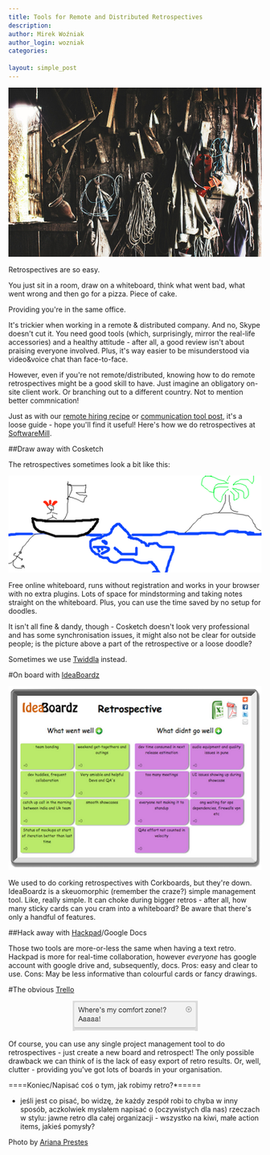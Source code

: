 ```yaml
---
title: Tools for Remote and Distributed Retrospectives
description: 
author: Mirek Woźniak
author_login: wozniak
categories:

layout: simple_post
---
```


<div style="width:100%; text-align:center">
<img src="/img/uploads/2014/06/retrospectivepost.jpg"/>
</div>

Retrospectives are so easy. 

You just sit in a room, draw on a whiteboard, think what went bad, what went wrong and then go for a pizza. Piece of cake.

Providing you're in the same office. 

It's trickier when working in a remote & distributed company. And no, Skype doesn't cut it. You need good tools (which, surprisingly, mirror the real-life accessories) and a healthy attitude - after all, a good review isn't about praising everyone involved. Plus, it's way easier to be misunderstood via video&voice chat than face-to-face. 

However, even if you're not remote/distributed, knowing how to do remote retrospectives might be a good skill to have. Just imagine an obligatory on-site client work. Or branching out to a different country. Not to mention better commnication!

Just as with our [remote hiring recipe](https://softwaremill.com/hiring-developers-remote-distributed-company/) or [communication tool post](https://softwaremill.com/skype-hipchat-slack-quest), it's a loose guide - hope you'll find it useful!
Here's how we do retrospectives at [SoftwareMill](http://softwaremill.com).

##Draw away with Cosketch

The retrospectives sometimes look a bit like this:

<div style="width:100%; text-align:center">
<img src="/img/uploads/2014/06/retrospectivepost1.png"/>
</div>

Free online whiteboard, runs without registration and works in your browser with no extra plugins. Lots of space for mindstorming and taking notes straight on the whiteboard. Plus, you can use the time saved by no setup for doodles. 

It isn't all fine & dandy, though - Cosketch doesn't look very professional and has some synchronisation issues, it might also not be clear for outside people; is the picture above a part of the retrospective or a loose doodle? 

Sometimes we use [Twiddla](http://www.twiddla.com/) instead. 

#On board with [IdeaBoardz](ideaboardz.com)

<div style="width:100%; text-align:center">
<img src="/img/uploads/2014/06/retrospectivepost2.png"/>
</div>

We used to do corking retrospectives with Corkboards, but they're down. IdeaBoardz is a skeuomorphic (remember the craze?) simple management tool. Like, really simple. It can choke during bigger retros - after all, how many sticky cards can you cram into a whiteboard? Be aware that there's only a handful of features.

##Hack away with [Hackpad](https://hackpad.com)/Google Docs

Those two tools are more-or-less the same when having a text retro. Hackpad is more for real-time collaboration, however *everyone* has google account with google drive and, subsequently, docs. Pros: easy and clear to use. Cons: May be less informative than colourful cards or fancy drawings.

#The obvious [Trello](http://trello.com)

<div style="width:100%; text-align:center">
<img src="/img/uploads/2014/06/retrospectivepost3.png"/>
</div>

Of course, you can use any single project management tool to do retrospectives - just create a new board and retrospect! The only possible drawback we can think of is the lack of easy export of retro results. Or, well, clutter - providing you've got lots of boards in your organisation.

====Koniec/Napisać coś o tym, jak robimy retro?*=====

* jeśli jest co pisać, bo widzę, że każdy zespół robi to chyba w inny sposób, aczkolwiek myslałem napisać o (oczywistych dla nas) rzeczach w stylu: jawne retro dla całej organizacji - wszystko na kiwi, małe action items, jakieś pomysły?












Photo by [Ariana Prestes](https://www.flickr.com/photos/kiddinha/)
